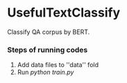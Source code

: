 # UsefulTextClassify

Classify QA corpus by BERT.

### Steps of running codes

1. Add data files to ''data'' fold
2. Run $python\ train.py$

